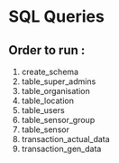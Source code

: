 # SQL Queries

## Order to run :

1. create_schema
2. table_super_admins
3. table_organisation
4. table_location
5. table_users
6. table_sensor_group
7. table_sensor
8. transaction_actual_data
9. transaction_gen_data
